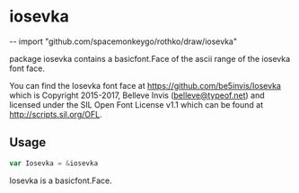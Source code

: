 # iosevka
--
    import "github.com/spacemonkeygo/rothko/draw/iosevka"

package iosevka contains a basicfont.Face of the ascii range of the iosevka font
face.

You can find the Iosevka font face at https://github.com/be5invis/Iosevka which
is Copyright 2015-2017, Belleve Invis (belleve@typeof.net) and licensed under
the SIL Open Font License v1.1 which can be found at http://scripts.sil.org/OFL.

## Usage

```go
var Iosevka = &iosevka
```
Iosevka is a basicfont.Face.
